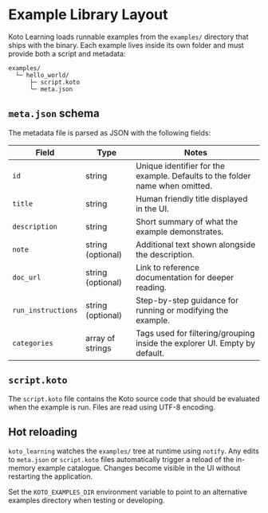 # Example Library Layout

Koto Learning loads runnable examples from the `examples/` directory that ships
with the binary. Each example lives inside its own folder and must provide both
a script and metadata:

```
examples/
  └─ hello_world/
      ├─ script.koto
      └─ meta.json
```

## `meta.json` schema

The metadata file is parsed as JSON with the following fields:

| Field | Type | Notes |
| --- | --- | --- |
| `id` | string | Unique identifier for the example. Defaults to the folder name when omitted. |
| `title` | string | Human friendly title displayed in the UI. |
| `description` | string | Short summary of what the example demonstrates. |
| `note` | string (optional) | Additional text shown alongside the description. |
| `doc_url` | string (optional) | Link to reference documentation for deeper reading. |
| `run_instructions` | string (optional) | Step-by-step guidance for running or modifying the example. |
| `categories` | array of strings | Tags used for filtering/grouping inside the explorer UI. Empty by default. |

## `script.koto`

The `script.koto` file contains the Koto source code that should be evaluated
when the example is run. Files are read using UTF-8 encoding.

## Hot reloading

`koto_learning` watches the `examples/` tree at runtime using `notify`. Any
edits to `meta.json` or `script.koto` files automatically trigger a reload of
the in-memory example catalogue. Changes become visible in the UI without
restarting the application.

Set the `KOTO_EXAMPLES_DIR` environment variable to point to an alternative
examples directory when testing or developing.
